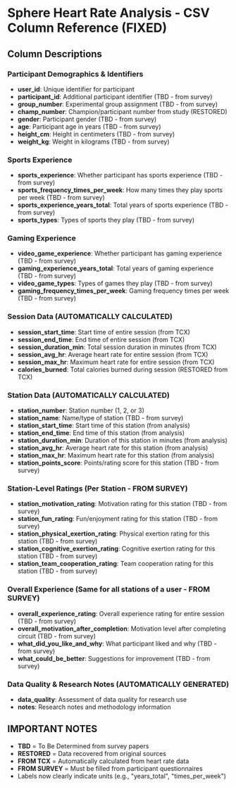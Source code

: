 # Sphere Heart Rate Analysis - CSV Column Reference (FIXED)

## Column Descriptions

### Participant Demographics & Identifiers
- **user_id**: Unique identifier for participant
- **participant_id**: Additional participant identifier (TBD - from survey)
- **group_number**: Experimental group assignment (TBD - from survey)
- **champ_number**: Champion/participant number from study (RESTORED)
- **gender**: Participant gender (TBD - from survey)
- **age**: Participant age in years (TBD - from survey)
- **height_cm**: Height in centimeters (TBD - from survey)
- **weight_kg**: Weight in kilograms (TBD - from survey)

### Sports Experience
- **sports_experience**: Whether participant has sports experience (TBD - from survey)
- **sports_frequency_times_per_week**: How many times they play sports per week (TBD - from survey)
- **sports_experience_years_total**: Total years of sports experience (TBD - from survey)
- **sports_types**: Types of sports they play (TBD - from survey)

### Gaming Experience
- **video_game_experience**: Whether participant has gaming experience (TBD - from survey)
- **gaming_experience_years_total**: Total years of gaming experience (TBD - from survey)
- **video_game_types**: Types of games they play (TBD - from survey)
- **gaming_frequency_times_per_week**: Gaming frequency times per week (TBD - from survey)

### Session Data (AUTOMATICALLY CALCULATED)
- **session_start_time**: Start time of entire session (from TCX)
- **session_end_time**: End time of entire session (from TCX)
- **session_duration_min**: Total session duration in minutes (from TCX)
- **session_avg_hr**: Average heart rate for entire session (from TCX)
- **session_max_hr**: Maximum heart rate for entire session (from TCX)
- **calories_burned**: Total calories burned during session (RESTORED from TCX)

### Station Data (AUTOMATICALLY CALCULATED)
- **station_number**: Station number (1, 2, or 3)
- **station_name**: Name/type of station (TBD - from survey)
- **station_start_time**: Start time of this station (from analysis)
- **station_end_time**: End time of this station (from analysis)
- **station_duration_min**: Duration of this station in minutes (from analysis)
- **station_avg_hr**: Average heart rate for this station (from analysis)
- **station_max_hr**: Maximum heart rate for this station (from analysis)
- **station_points_score**: Points/rating score for this station (TBD - from survey)

### Station-Level Ratings (Per Station - FROM SURVEY)
- **station_motivation_rating**: Motivation rating for this station (TBD - from survey)
- **station_fun_rating**: Fun/enjoyment rating for this station (TBD - from survey)
- **station_physical_exertion_rating**: Physical exertion rating for this station (TBD - from survey)
- **station_cognitive_exertion_rating**: Cognitive exertion rating for this station (TBD - from survey)
- **station_team_cooperation_rating**: Team cooperation rating for this station (TBD - from survey)

### Overall Experience (Same for all stations of a user - FROM SURVEY)
- **overall_experience_rating**: Overall experience rating for entire session (TBD - from survey)
- **overall_motivation_after_completion**: Motivation level after completing circuit (TBD - from survey)
- **what_did_you_like_and_why**: What participant liked and why (TBD - from survey)
- **what_could_be_better**: Suggestions for improvement (TBD - from survey)

### Data Quality & Research Notes (AUTOMATICALLY GENERATED)
- **data_quality**: Assessment of data quality for research use
- **notes**: Research notes and methodology information

## IMPORTANT NOTES
- **TBD** = To Be Determined from survey papers
- **RESTORED** = Data recovered from original sources
- **FROM TCX** = Automatically calculated from heart rate data
- **FROM SURVEY** = Must be filled from participant questionnaires
- Labels now clearly indicate units (e.g., "years_total", "times_per_week")

